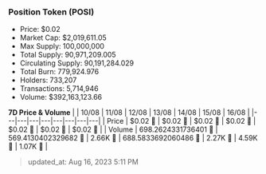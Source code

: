 
  ### Position Token (POSI)
  - Price: $0.02
  - Market Cap: $2,019,611.05
  - Max Supply: 100,000,000
  - Total Supply: 90,971,209.005
  - Circulating Supply: 90,191,284.029
  - Total Burn: 779,924.976
  - Holders: 733,207
  - Transactions: 5,714,946
  - Volume: $392,163,123.66

  **7D Price & Volume**
  | | 10&#x2F;08 | 11&#x2F;08 | 12&#x2F;08 | 13&#x2F;08 | 14&#x2F;08 | 15&#x2F;08 | 16&#x2F;08 |
  |---|---|---|---|---|---|---|---|
  | Price | $0.02 🚀 | $0.02 🔻 | $0.02 🔻 | $0.02 🚀 | $0.02 🚀 | $0.02 🔻 | $0.02 🔻 |
  | Volume | 698.2624331736401 🔻 | 569.4130402329682 🔻 | 2.66K 🚀 | 688.5833692060486 🔻 | 2.27K 🚀 | 4.59K 🚀 | 1.07K 🔻 |

  > updated_at: Aug 16, 2023 5:11 PM
